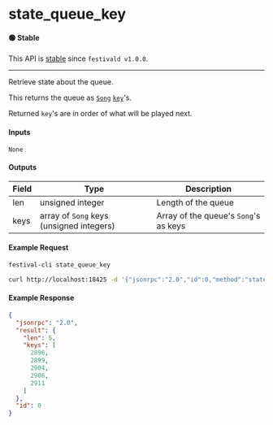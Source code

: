 # state_queue_key

#### 🟢 Stable
This API is [stable](../../api-stability/marker.md) since `festivald v1.0.0`.

---

Retrieve state about the queue.

This returns the queue as [`Song`](../../common-objects/song.md) [`key`](../../common-objects/key.md)'s.

Returned `key`'s are in order of what will be played next.

#### Inputs

`None`

#### Outputs

| Field | Type                                     | Description |
|-------|------------------------------------------|-------------|
| len   | unsigned integer                         | Length of the queue
| keys  | array of `Song` keys (unsigned integers) | Array of the queue's `Song`'s as keys

#### Example Request
```bash
festival-cli state_queue_key
```
```bash
curl http://localhost:18425 -d '{"jsonrpc":"2.0","id":0,"method":"state_queue_key"}'
```

#### Example Response
```json
{
  "jsonrpc": "2.0",
  "result": {
    "len": 5,
    "keys": [
      2896,
      2899,
      2904,
      2906,
      2911
    ]
  },
  "id": 0
}
```
